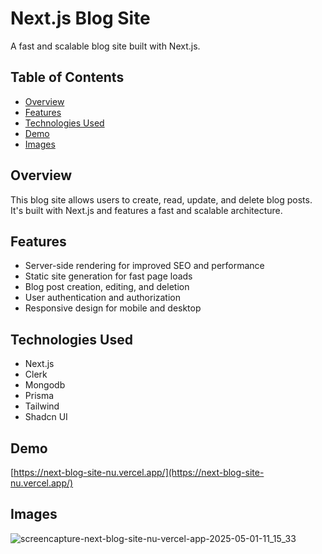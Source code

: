 # Next.js Blog Site

A fast and scalable blog site built with Next.js.

## Table of Contents

* [Overview](#overview)
* [Features](#features)
* [Technologies Used](#technologies-used)
* [Demo](#demo)
* [Images](#images)

## Overview

This blog site allows users to create, read, update, and delete blog posts. It's built with Next.js and features a fast and scalable architecture.

## Features

* Server-side rendering for improved SEO and performance
* Static site generation for fast page loads
* Blog post creation, editing, and deletion
* User authentication and authorization
* Responsive design for mobile and desktop

## Technologies Used

* Next.js
* Clerk
* Mongodb
* Prisma
* Tailwind
* Shadcn UI

## Demo

[https://next-blog-site-nu.vercel.app/](https://next-blog-site-nu.vercel.app/)

## Images

![screencapture-next-blog-site-nu-vercel-app-2025-05-01-11_15_33](https://github.com/user-attachments/assets/d7b52988-d383-4c68-ae44-8cdc010b0ecf)
